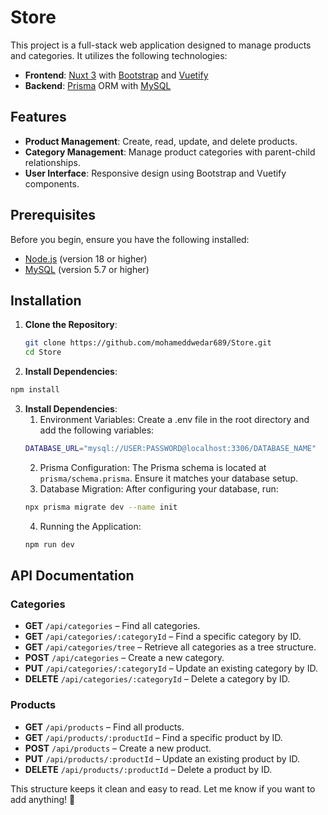 # Store

This project is a full-stack web application designed to manage products and categories. It utilizes the following technologies:

- **Frontend**: [Nuxt 3](https://nuxt.com/) with [Bootstrap](https://getbootstrap.com/) and [Vuetify](https://vuetifyjs.com/)
- **Backend**: [Prisma](https://www.prisma.io/) ORM with [MySQL](https://www.mysql.com/)

## Features

- **Product Management**: Create, read, update, and delete products.
- **Category Management**: Manage product categories with parent-child relationships.
- **User Interface**: Responsive design using Bootstrap and Vuetify components.

## Prerequisites

Before you begin, ensure you have the following installed:

- [Node.js](https://nodejs.org/) (version 18 or higher)
- [MySQL](https://www.mysql.com/) (version 5.7 or higher)

## Installation

1. **Clone the Repository**:

   ```bash
   git clone https://github.com/mohameddwedar689/Store.git
   cd Store
   ```
2. **Install Dependencies**:
```bash
npm install
```

3. **Install Dependencies**:
    1. Environment Variables:
    Create a .env file in the root directory and add the following variables:
    ```bash
    DATABASE_URL="mysql://USER:PASSWORD@localhost:3306/DATABASE_NAME"
    ```
    2. Prisma Configuration:
    The Prisma schema is located at `prisma/schema.prisma`. Ensure it matches your database setup.
    3. Database Migration:
    After configuring your database, run:
    ```bash
    npx prisma migrate dev --name init
    ```
    4. Running the Application:
    ```bash
    npm run dev
    ```

## API Documentation

### Categories
- **GET** `/api/categories` – Find all categories.
- **GET** `/api/categories/:categoryId` – Find a specific category by ID.
- **GET** `/api/categories/tree` – Retrieve all categories as a tree structure.
- **POST** `/api/categories` – Create a new category.
- **PUT** `/api/categories/:categoryId` – Update an existing category by ID.
- **DELETE** `/api/categories/:categoryId` – Delete a category by ID.

### Products
- **GET** `/api/products` – Find all products.
- **GET** `/api/products/:productId` – Find a specific product by ID.
- **POST** `/api/products` – Create a new product.
- **PUT** `/api/products/:productId` – Update an existing product by ID.
- **DELETE** `/api/products/:productId` – Delete a product by ID.

This structure keeps it clean and easy to read. Let me know if you want to add anything! 🚀

